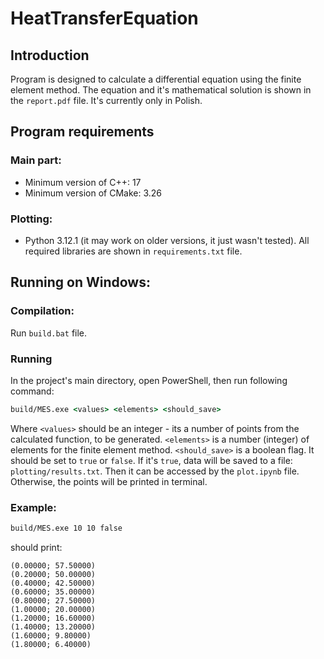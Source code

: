 # HeatTransferEquation

## Introduction
Program is designed to calculate a differential equation using the finite element method. The equation and it's mathematical solution
is shown in the `report.pdf` file. It's currently only in Polish.

## Program requirements
### Main part:
- Minimum version of C++: 17
- Minimum version of CMake: 3.26
### Plotting:
- Python 3.12.1 (it may work on older versions, it just wasn't tested). All required libraries are shown in `requirements.txt` file.

## Running on Windows:
### Compilation:
Run `build.bat` file.
### Running 
In the project's main directory, open PowerShell, then run following command:
```bat
build/MES.exe <values> <elements> <should_save>
```
Where `<values>` should be an integer - its a number of points from the calculated function, to be generated. `<elements>` is a number (integer) of elements for the finite element method. `<should_save>` is a boolean flag. It should be set to `true` or `false`. If it's `true`, data will be saved to a file: `plotting/results.txt`. Then it can be accessed by the `plot.ipynb` file. Otherwise, the points will be printed in terminal.

### Example:
```bat
build/MES.exe 10 10 false
```
should print:
```
(0.00000; 57.50000)
(0.20000; 50.00000)
(0.40000; 42.50000)
(0.60000; 35.00000)
(0.80000; 27.50000)
(1.00000; 20.00000)
(1.20000; 16.60000)
(1.40000; 13.20000)
(1.60000; 9.80000)
(1.80000; 6.40000)
```

